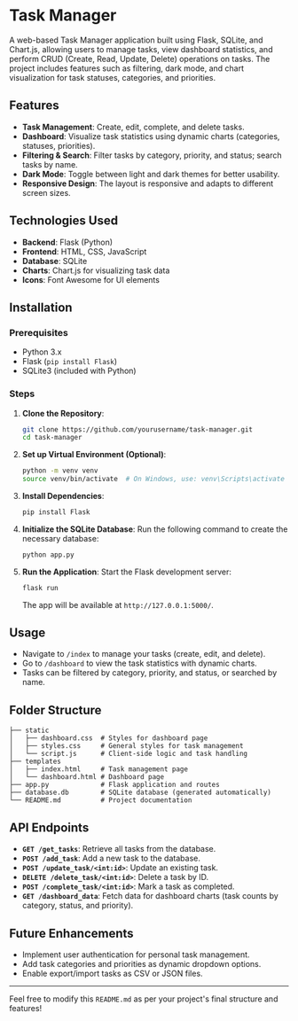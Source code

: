 # Task Manager

A web-based Task Manager application built using Flask, SQLite, and Chart.js, allowing users to manage tasks, view dashboard statistics, and perform CRUD (Create, Read, Update, Delete) operations on tasks. The project includes features such as filtering, dark mode, and chart visualization for task statuses, categories, and priorities.

## Features

- **Task Management**: Create, edit, complete, and delete tasks.
- **Dashboard**: Visualize task statistics using dynamic charts (categories, statuses, priorities).
- **Filtering & Search**: Filter tasks by category, priority, and status; search tasks by name.
- **Dark Mode**: Toggle between light and dark themes for better usability.
- **Responsive Design**: The layout is responsive and adapts to different screen sizes.

## Technologies Used

- **Backend**: Flask (Python)
- **Frontend**: HTML, CSS, JavaScript
- **Database**: SQLite
- **Charts**: Chart.js for visualizing task data
- **Icons**: Font Awesome for UI elements

## Installation

### Prerequisites
- Python 3.x
- Flask (`pip install Flask`)
- SQLite3 (included with Python)

### Steps

1. **Clone the Repository**:
   ```bash
   git clone https://github.com/yourusername/task-manager.git
   cd task-manager
   ```

2. **Set up Virtual Environment (Optional)**:
   ```bash
   python -m venv venv
   source venv/bin/activate  # On Windows, use: venv\Scripts\activate
   ```

3. **Install Dependencies**:
   ```bash
   pip install Flask
   ```

4. **Initialize the SQLite Database**:
   Run the following command to create the necessary database:
   ```bash
   python app.py
   ```

5. **Run the Application**:
   Start the Flask development server:
   ```bash
   flask run
   ```
   The app will be available at `http://127.0.0.1:5000/`.

## Usage

- Navigate to `/index` to manage your tasks (create, edit, and delete).
- Go to `/dashboard` to view the task statistics with dynamic charts.
- Tasks can be filtered by category, priority, and status, or searched by name.

## Folder Structure

```
├── static
│   ├── dashboard.css  # Styles for dashboard page
│   ├── styles.css     # General styles for task management
│   └── script.js      # Client-side logic and task handling
├── templates
│   ├── index.html     # Task management page
│   └── dashboard.html # Dashboard page
├── app.py             # Flask application and routes
├── database.db        # SQLite database (generated automatically)
└── README.md          # Project documentation
```

## API Endpoints

- **`GET /get_tasks`**: Retrieve all tasks from the database.
- **`POST /add_task`**: Add a new task to the database.
- **`POST /update_task/<int:id>`**: Update an existing task.
- **`DELETE /delete_task/<int:id>`**: Delete a task by ID.
- **`POST /complete_task/<int:id>`**: Mark a task as completed.
- **`GET /dashboard_data`**: Fetch data for dashboard charts (task counts by category, status, and priority).

## Future Enhancements

- Implement user authentication for personal task management.
- Add task categories and priorities as dynamic dropdown options.
- Enable export/import tasks as CSV or JSON files.

---

Feel free to modify this `README.md` as per your project's final structure and features!
